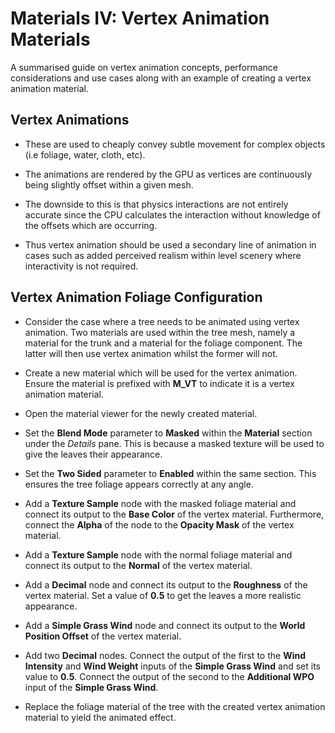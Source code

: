 # Materials IV: Vertex Animation Materials

A summarised guide on vertex animation concepts, performance considerations and use cases along with an example of creating a vertex animation material.

## Vertex Animations
* These are used to cheaply convey subtle movement for complex objects (i.e foliage, water, cloth, etc).

* The animations are rendered by the GPU as vertices are continuously being slightly offset within a given mesh.

* The downside to this is that physics interactions are not entirely accurate since the CPU calculates the interaction without knowledge of the offsets which are occurring.

* Thus vertex animation should be used a secondary line of animation in cases such as added perceived realism within level scenery where interactivity is not required.

## Vertex Animation Foliage Configuration
* Consider the case where a tree needs to be animated using vertex animation. Two materials are used within the tree mesh, namely a material for the trunk and a material for the foliage component. The latter will then use vertex animation whilst the former will not.

* Create a new material which will be used for the vertex animation. Ensure the material is prefixed with **M_VT** to indicate it is a vertex animation material.

* Open the material viewer for the newly created material.

* Set the **Blend Mode** parameter to **Masked** within the **Material** section under the *Details* pane. This is because a masked texture will be used to give the leaves their appearance.

* Set the **Two Sided** parameter to **Enabled** within the same section. This ensures the tree foliage appears correctly at any angle.

* Add a **Texture Sample** node with the masked foliage material and connect its output to the **Base Color** of the vertex material. Furthermore, connect the **Alpha** of the node to the **Opacity Mask** of the vertex material.

* Add a **Texture Sample** node with the normal foliage material and connect its output to the **Normal** of the vertex material.

* Add a **Decimal** node and connect its output to the **Roughness** of the vertex material. Set a value of **0.5** to get the leaves a more realistic appearance.

* Add a **Simple Grass Wind** node and connect its output to the **World Position Offset** of the vertex material.

* Add two **Decimal** nodes. Connect the output of the first to the **Wind Intensity** and **Wind Weight** inputs of the **Simple Grass Wind** and set its value to **0.5**. Connect the output of the second to the **Additional WPO** input of the **Simple Grass Wind**.

* Replace the foliage material of the tree with the created vertex animation material to yield the animated effect.